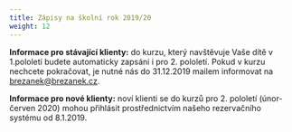```yaml
---
title: Zápisy na školní rok 2019/20
weight: 12
---
```

**Informace pro stávající klienty:** do kurzu, který navštěvuje Vaše dítě v 1.pololetí budete automaticky zapsáni i pro 2. pololetí. Pokud v kurzu nechcete pokračovat, je nutné nás do 31.12.2019 mailem  informovat na brezanek@brezanek.cz.

**Informace pro nové klienty:** noví klienti se do kurzů pro 2. pololetí (únor-červen 2020) mohou přihlásit prostřednictvím našeho rezervačního systému od 8.1.2019.
